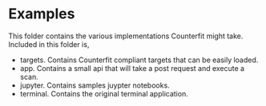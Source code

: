 # Examples
This folder contains the various implementations Counterfit might take. Included in this folder is, 

- targets. Contains Counterfit compliant targets that can be easily loaded. 
- app. Contains a small api that will take a post request and execute a scan.
- jupyter. Contains samples juypter notebooks.
- terminal. Contains the original terminal application.
